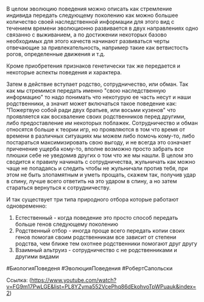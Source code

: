 
В целом эволюцию поведения можно описать как стремление индивида передать следующему поколению как можно большее количество своей наследственной информации для этого вид с течением времени эволюционно развивается в двух направлениях одно связанно с выживанием, а по достижении некоторых базово необходимых для этого качеств начинают развиваться черты отвечающие за привлекательность, например такие как ветвистость рогов, определенные движения и т.д. 

Кроме приобретения признаков генетически так же передается и некоторые аспекты поведения и характера. 

Затем в действие вступает родство, сотрудничество, или обман. Так как мы стремимся передать именно "свою наследственную информацию" то надо понимать что некотурую ее часть несут и наши родственники, а значит может включаться такое поведение как: "Пожертвую собой ради двух братьев, или восьми кузенов" что проявляется как восхваление своих родственников перед другими, либо предоставление им некоторых поблажек. Сотрудничество и обман относятся больше к теории игр, но проявляются в том что время от времени в различных ситуациях мы можем либо помочь кому-то, либо постараться максимизировать свою выгоду, и не всегда это означает приченение ущерба кому-то, вполне возможно просто забрать все плюшки себе не уведомив других о том что же мы нашли. В целом это сводится к правилу начинать с сотрудничества, жульничать как можно чаще не попадаясь и следить чтобы не жульничали против тебя, при этом не быть злопамятным и уметь прощать, скажем так, получив удар в спину, лучше всего ответить на это ударом в спину, а но затем стараться вернуться к сотрудничеству. 

И так существует три типа природного отбора которые работают одновременно: 
1. Естественный - когда поведение это просто способ передать больше генов следующему поколению
2. Родственный отбор - иногда проще всего передать копии своих генов помогая своим родственникам все зависит от степени родства, чем ближе тем охотнее родственники помогают друг другу
3. Взаимный альтруиз - сотрудничество с не родственниками и другими видами


#БиологияПоведеня #ЭволюцияПоведения #РобертСапольски 

Ссылка: (https://www.youtube.com/watch?v=FG9m17PwLGE&list=PL8YZyma552VcePhq86dEkohvoTpWPuauk&index=2)